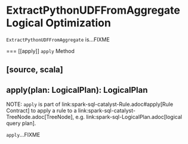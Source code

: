# ExtractPythonUDFFromAggregate Logical Optimization

`ExtractPythonUDFFromAggregate` is...FIXME

=== [[apply]] `apply` Method

[source, scala]
----
apply(plan: LogicalPlan): LogicalPlan
----

NOTE: `apply` is part of link:spark-sql-catalyst-Rule.adoc#apply[Rule Contract] to apply a rule to a link:spark-sql-catalyst-TreeNode.adoc[TreeNode], e.g. link:spark-sql-LogicalPlan.adoc[logical query plan].

`apply`...FIXME
